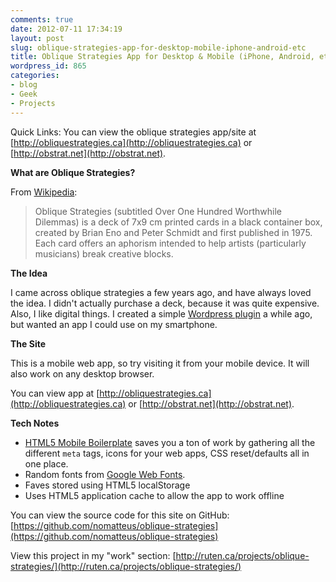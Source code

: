 ```yaml
---
comments: true
date: 2012-07-11 17:34:19
layout: post
slug: oblique-strategies-app-for-desktop-mobile-iphone-android-etc
title: Oblique Strategies App for Desktop & Mobile (iPhone, Android, etc.)
wordpress_id: 865
categories:
- blog
- Geek
- Projects
---
```


Quick Links\: You can view the oblique strategies app/site at [http://obliquestrategies.ca](http://obliquestrategies.ca) or [http://obstrat.net](http://obstrat.net).

**What are Oblique Strategies?**

From [Wikipedia](http://en.wikipedia.org/wiki/Oblique_Strategies):

> Oblique Strategies (subtitled Over One Hundred Worthwhile Dilemmas) is a deck of 7x9 cm printed cards in a black container box, created by Brian Eno and Peter Schmidt and first published in 1975. Each card offers an aphorism intended to help artists (particularly musicians) break creative blocks.

**The Idea**

I came across oblique strategies a few years ago, and have always loved the idea. I didn't actually purchase a deck, because it was quite expensive. Also, I like digital things. I created a simple [Wordpress plugin](https://github.com/nomatteus/oblique-strategies-wp) a while ago, but wanted an app I could use on my smartphone.

**The Site**

This is a mobile web app, so try visiting it from your mobile device. It will also work on any desktop browser.

You can view app at [http://obliquestrategies.ca](http://obliquestrategies.ca) or [http://obstrat.net](http://obstrat.net).

**Tech Notes**

* [HTML5 Mobile Boilerplate](http://html5boilerplate.com/mobile) saves you a ton of work by gathering all the different `meta` tags, icons for your web apps, CSS reset/defaults all in one place.
* Random fonts from [Google Web Fonts](http://www.google.com/webfonts).
* Faves stored using HTML5 localStorage
* Uses HTML5 application cache to allow the app to work offline

You can view the source code for this site on GitHub: [https://github.com/nomatteus/oblique-strategies](https://github.com/nomatteus/oblique-strategies)

View this project in my "work" section: [http://ruten.ca/projects/oblique-strategies/](http://ruten.ca/projects/oblique-strategies/)
